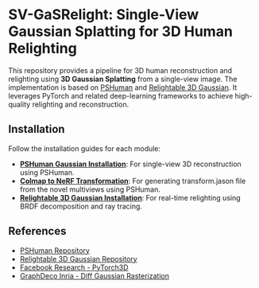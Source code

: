 # SV-GaSRelight: Single-View Gaussian Splatting for 3D Human Relighting

This repository provides a pipeline for 3D human reconstruction and relighting using **3D Gaussian Splatting** from a single-view image. The implementation is based on [PSHuman](https://github.com/pengHTYX/PSHuman) and [Relightable 3D Gaussian](https://github.com/NJU-3DV/Relightable3DGaussian). It leverages PyTorch and related deep-learning frameworks to achieve high-quality relighting and reconstruction.

## Installation

Follow the installation guides for each module:

- **[PSHuman Gaussian Installation](PSHuman/README.md)**: For single-view 3D reconstruction using PSHuman.
- **[Colmap to NeRF Transformation](TransformationFile/README.md)**: For generating transform.jason file from the novel multiviews using PSHuman.
- **[Relightable 3D Gaussian Installation](Relightable3DGaussian/README.md)**: For real-time relighting using BRDF decomposition and ray tracing.

## References

- [PSHuman Repository](https://github.com/pengHTYX/PSHuman)
- [Relightable 3D Gaussian Repository](https://github.com/NJU-3DV/Relightable3DGaussian)
- [Facebook Research - PyTorch3D](https://github.com/facebookresearch/pytorch3d)
- [GraphDeco Inria - Diff Gaussian Rasterization](https://github.com/graphdeco-inria/diff-gaussian-rasterization)

